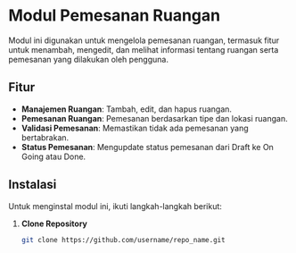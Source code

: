 # Modul Pemesanan Ruangan

Modul ini digunakan untuk mengelola pemesanan ruangan, termasuk fitur untuk menambah, mengedit, dan melihat informasi tentang ruangan serta pemesanan yang dilakukan oleh pengguna.

## Fitur

- **Manajemen Ruangan**: Tambah, edit, dan hapus ruangan.
- **Pemesanan Ruangan**: Pemesanan berdasarkan tipe dan lokasi ruangan.
- **Validasi Pemesanan**: Memastikan tidak ada pemesanan yang bertabrakan.
- **Status Pemesanan**: Mengupdate status pemesanan dari Draft ke On Going atau Done.

## Instalasi

Untuk menginstal modul ini, ikuti langkah-langkah berikut:

1. **Clone Repository**

   ```bash
   git clone https://github.com/username/repo_name.git
